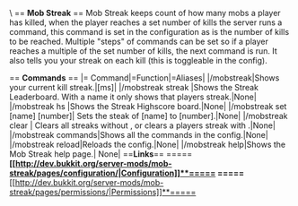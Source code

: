 \\
== **Mob Streak** ==
Mob Streak keeps count of how many mobs a player has killed, when the player reaches a set number of kills the server runs a command, this command is set in the configuration as is the number of kills to be reached. Multiple "steps" of commands can be set so if a player reaches a multiple of the set number of kills, the next command is run. It also tells you your streak on each kill (this is toggleable in the config).

== **Commands** ==
|= Command|=Function|=Aliases|
|/mobstreak|Shows your current kill streak.|[ms]|
|/mobstreak streak <name>|Shows the Streak Leaderboard. With a name it only shows that players streak.|None|
|/mobstreak hs |Shows the Streak Highscore board.|None|
|/mobstreak set [name] [number]| Sets the steak of [name] to [number].|None|
|/mobstreak clear <name>| Clears all streaks without <name>, or clears a players streak with <name>.|None|
|/mobstreak commands|Shows all the commands in the config.|None|
|/mobstreak reload|Reloads the config.|None|
|/mobstreak help|Shows the Mob Streak help page.| None|
==**Links**==
===== **[[http://dev.bukkit.org/server-mods/mob-streak/pages/configuration/|Configuration]]**=====
=====**[[http://dev.bukkit.org/server-mods/mob-streak/pages/permissions/|Permissions]]**=====
